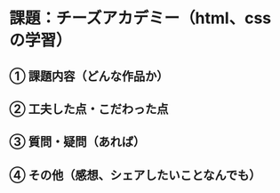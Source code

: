 # 課題：チーズアカデミー（html、css の学習）

## ① 課題内容（どんな作品か）


## ② 工夫した点・こだわった点


## ③ 質問・疑問（あれば）


## ④ その他（感想、シェアしたいことなんでも）

